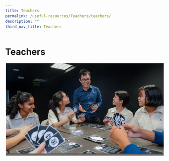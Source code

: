 ```yaml
---
title: Teachers
permalink: /useful-resources/Teachers/teachers/
description: ""
third_nav_title: Teachers
---
```

# Teachers

![](/images/Useful%20Resources/Teachers/image002.png)